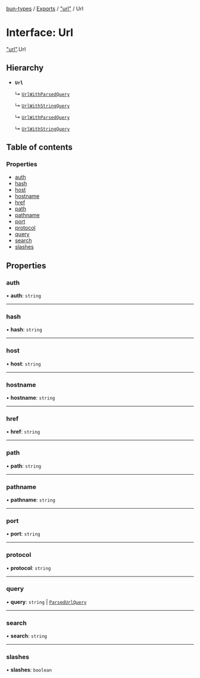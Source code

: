 [bun-types](https://github.com/oven-sh/bun-types/blob/master/api-docs/README.md) / [Exports](https://github.com/oven-sh/bun-types/blob/master/api-docs/modules.md) / ["url"](https://github.com/oven-sh/bun-types/blob/master/api-docs/modules/url_.md) / Url

# Interface: Url

["url"](https://github.com/oven-sh/bun-types/blob/master/api-docs/modules/url_.md).Url

## Hierarchy

- **`Url`**

  ↳ [`UrlWithParsedQuery`](https://github.com/oven-sh/bun-types/blob/master/api-docs/interfaces/url_.UrlWithParsedQuery.md)

  ↳ [`UrlWithStringQuery`](https://github.com/oven-sh/bun-types/blob/master/api-docs/interfaces/url_.UrlWithStringQuery.md)

  ↳ [`UrlWithParsedQuery`](https://github.com/oven-sh/bun-types/blob/master/api-docs/interfaces/node_url_.UrlWithParsedQuery.md)

  ↳ [`UrlWithStringQuery`](https://github.com/oven-sh/bun-types/blob/master/api-docs/interfaces/node_url_.UrlWithStringQuery.md)

## Table of contents

### Properties

- [auth](https://github.com/oven-sh/bun-types/blob/master/api-docs/interfaces/url_.Url-1.md#auth)
- [hash](https://github.com/oven-sh/bun-types/blob/master/api-docs/interfaces/url_.Url-1.md#hash)
- [host](https://github.com/oven-sh/bun-types/blob/master/api-docs/interfaces/url_.Url-1.md#host)
- [hostname](https://github.com/oven-sh/bun-types/blob/master/api-docs/interfaces/url_.Url-1.md#hostname)
- [href](https://github.com/oven-sh/bun-types/blob/master/api-docs/interfaces/url_.Url-1.md#href)
- [path](https://github.com/oven-sh/bun-types/blob/master/api-docs/interfaces/url_.Url-1.md#path)
- [pathname](https://github.com/oven-sh/bun-types/blob/master/api-docs/interfaces/url_.Url-1.md#pathname)
- [port](https://github.com/oven-sh/bun-types/blob/master/api-docs/interfaces/url_.Url-1.md#port)
- [protocol](https://github.com/oven-sh/bun-types/blob/master/api-docs/interfaces/url_.Url-1.md#protocol)
- [query](https://github.com/oven-sh/bun-types/blob/master/api-docs/interfaces/url_.Url-1.md#query)
- [search](https://github.com/oven-sh/bun-types/blob/master/api-docs/interfaces/url_.Url-1.md#search)
- [slashes](https://github.com/oven-sh/bun-types/blob/master/api-docs/interfaces/url_.Url-1.md#slashes)

## Properties

### auth

• **auth**: `string`

___

### hash

• **hash**: `string`

___

### host

• **host**: `string`

___

### hostname

• **hostname**: `string`

___

### href

• **href**: `string`

___

### path

• **path**: `string`

___

### pathname

• **pathname**: `string`

___

### port

• **port**: `string`

___

### protocol

• **protocol**: `string`

___

### query

• **query**: `string` \| [`ParsedUrlQuery`](https://github.com/oven-sh/bun-types/blob/master/api-docs/interfaces/querystring_.ParsedUrlQuery.md)

___

### search

• **search**: `string`

___

### slashes

• **slashes**: `boolean`
